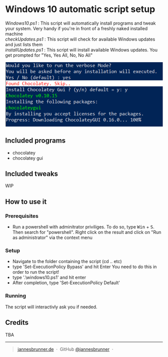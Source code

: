 # Windows 10 automatic script setup
_Windows10.ps1_ : This script will automatically install programs and tweak your system. Very handy if you're in front of a freshly naked installed machine <br>
_checkUpdates.ps1_ : This script will check for available Windows updates and just lists them <br>
_installUpdates.ps1_ : This script will install available Windows updates. You get prompted for "Yes, Yes All, No, No All" <br>



![screenshot](screen.PNG "The script in action")


## Included programs
- chocolatey
- chocolatey gui

## Included tweaks
WIP

## How to use it
### Prerequisites
- Run a powershell with adminitrator priviliges. 
To do so, type <kbd>Win</kbd> + <kbd>S</kbd>.
Then search for "powershell". Right click on the result 
and click on "Run as administrator" via the context menu
### Setup
- Navigate to the folder containing the script (cd .. etc)
- type 'Set-ExecutionPolicy Bypass' and hit Enter
You need to do this in order to run the script!
- type '.\windows10.ps1' and hit enter
- After completion, type 'Set-ExecutionPolicy Default'
### Running
The script will interactivly ask you if needed.



## Credits
TBA


---

> [jannesbrunner.de](https://www.jannesbrunner.de) &nbsp;&middot;&nbsp;
> GitHub [@jannesbrunner](https://github.com/jannesbrunner) &nbsp;&middot;&nbsp;
